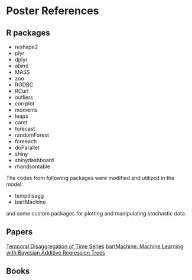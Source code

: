 # Poster References

## R packages
- reshape2
- plyr
- dplyr
- abind
- MASS
- zoo
- RODBC
- RCurl
- outliers
- corrplot
- moments
- leaps
- caret
- forecast
- randomForest
- foreeach
- doParallel
- shiny
- shinydashboard
- rhandsontable

The codes from following packages were modified and utilized in the model:
- tempdisagg
- bartMachine

and some custom packages for plotting and manipulating stochastic data.

## Papers
[Temporal Disaggregation of Time Series](https://journal.r-project.org/archive/2013-2/sax-steiner.pdf)
[bartMachine: Machine Learning with Bayesian Additive Regression Trees](https://cran.r-project.org/web/packages/bartMachine/vignettes/bartMachine.pdf)

## Books
